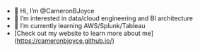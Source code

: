 - 👋 Hi, I’m @CameronBJoyce
- 👀 I’m interested in data/cloud engineering and BI architecture
- 🌱 I’m currently learning AWS/Splunk/Tableau
- [Check out my website to learn more about me] (https://cameronbjoyce.github.io/)

